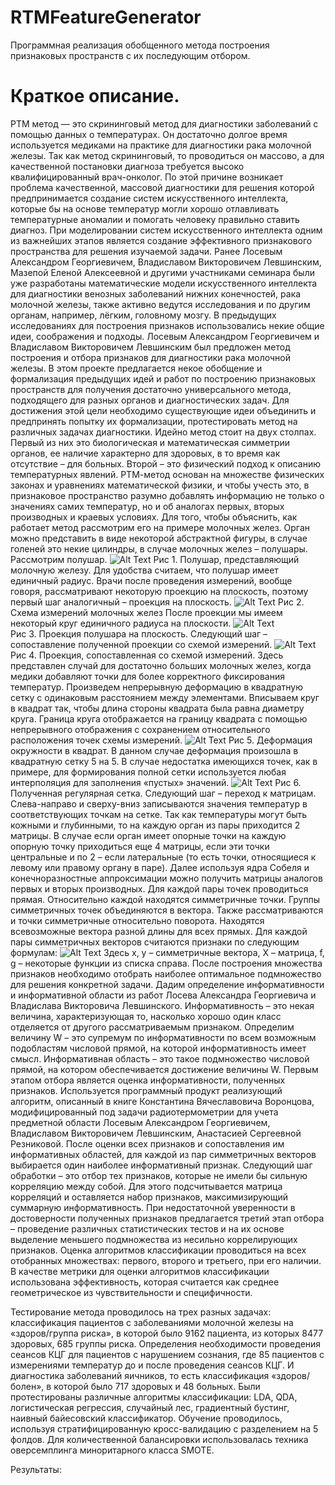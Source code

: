 # RTMFeatureGenerator
Программная реализация обобщенного метода построения признаковых пространств с их последующим отбором.

# Краткое описание.
РТМ метод — это скрининговый метод для диагностики заболеваний с помощью данных о температурах. Он достаточно долгое время используется медиками на практике для диагностики рака молочной железы. Так как метод скрининговый, то проводиться он массово, а для качественной постановки диагноза требуется высоко квалифицированный врач-онколог. По этой причине возникает проблема качественной, массовой диагностики для решения которой предпринимается создание систем искусственного интеллекта, которые бы на основе температур могли хорошо отлавливать температурные аномалии и помогать человеку правильно ставить диагноз. При моделировании систем искусственного интеллекта одним из важнейших этапов является создание эффективного признакового пространства для решения изучаемой задачи. Ранее Лосевым Александром Георгиевичем, Владиславом Викторовичем Левшинским, Мазепой Еленой Алексеевной и другими участниками семинара были уже разработаны математические модели искусственного интеллекта для диагностики венозных заболеваний нижних конечностей, рака молочной железы, также активно ведутся исследования и по другим органам, например, лёгким, головному мозгу. В предыдущих исследованиях для построения признаков использовались некие общие идеи, соображения и подходы. Лосевым Александром Георгиевичем и Владиславом Викторовичем Левшинским был предложен метод построения и отбора признаков для диагностики рака молочной железы. В этом проекте предлагается некое обобщение и формализация предыдущих идей и работ по построению признаковых пространств для получения достаточно универсального метода, подходящего для разных органов и диагностических задач. Для достижения этой цели необходимо существующие идеи объединить и предпринять попытку их формализации, протестировать метод на различных задачах диагностики. Идейно метод стоит на двух столпах. Первый из них это биологическая и математическая симметрии органов, ее наличие характерно для здоровых, в то время как отсутствие – для больных. Второй – это физический подход к описанию температурных явлений. РТМ-метод основан на множестве физических законах и уравнениях математической физики, и чтобы учесть это, в признаковое пространство разумно добавлять информацию не только о значениях самих температур, но и об аналогах первых, вторых производных и краевых условиях. Для того, чтобы объяснить, как работает метод рассмотрим его на примере молочных желез. Орган можно представить в виде некоторой абстрактной фигуры, в случае голеней это некие цилиндры, в случае молочных желез – полушары. Рассмотрим полушар.
![Alt Text](./ProjectDescriptionFiles/Этап1MGCorrected.png)
Рис 1. Полушар, представляющий молочную железу.
Для удобства считаем, что полушар имеет единичный радиус. Врачи после проведения измерений, вообще говоря, рассматривают некоторую проекцию на плоскость, поэтому первый шаг аналогичный – проекция на плоскость.
![Alt Text](./ProjectDescriptionFiles/SchemeMG.png)
Рис 2. Схема измерений молочных желез
После проекции мы имеем некоторый круг единичного радиуса на плоскости.
![Alt Text](./ProjectDescriptionFiles/Этап2MGCorrected.png)  
Рис 3. Проекция полушара на плоскость.
Следующий шаг – сопоставление полученной проекции со схемой измерений. 
![Alt Text](./ProjectDescriptionFiles/Этап3MGCorrected.png) 
Рис 4. Проекция, сопоставленная со схемой измерений.
Здесь представлен случай для достаточно больших молочных желез, когда медики добавляют точки для более корректного фиксирования температур. Произведем непрерывную деформацию в квадратную сетку с одинаковым расстоянием между элементами. Вписываем круг в квадрат так, чтобы длина стороны квадрата была равна диаметру круга. Граница круга отображается на границу квадрата с помощью непрерывного отображения с сохранением относительного расположения точек схемы измерений. 
![Alt Text](./ProjectDescriptionFiles/Этап4MGCorrected.png) 
Рис 5. Деформация окружности в квадрат.
В данном случае деформация произошла в квадратную сетку 5 на 5. В случае недостатка имеющихся точек, как в примере, для формирования полной сетки используется любая интерполяция для заполнения «пустых» значений. 
![Alt Text](./ProjectDescriptionFiles/Этап5MGCorrected.png) 
Рис 6. Полученная регулярная сетка.
Следующий шаг – переход к матрицам. Слева-направо и сверху-вниз записываются значения температур в соответствующих точкам на сетке. Так как температуры могут быть кожными и глубинными, то на каждую орган из пары приходится 2 матрицы. В случае если орган имеет опорные точки на каждую опорную точку приходиться еще 4 матрицы, если эти точки центральные и по 2 – если латеральные (то есть точки, относящиеся к левому или правому органу в паре). Далее используя ядра Собеля и конечноразностные аппроксимации можно получить матрицы аналогов первых и вторых производных. Для каждой пары точек проводиться прямая. Относительно каждой находятся симметричные точки. Группы симметричных точек объединяются в вектора. Также рассматриваются и точки симметричные относительно поворота. Находятся всевозможные вектора разной длины для всех прямых. Для каждой пары симметричных векторов считаются признаки по следующим формулам:
![Alt Text](./ProjectDescriptionFiles/Features.png) 
Здесь x, y – симметричные вектора, X – матрица, f, g – некоторые функции из списка справа. После построения множества признаков необходимо отобрать наиболее оптимальное подмножество для решения конкретной задачи. Дадим определение информативности и информативной области из работ Лосева Александра Георгиевича и Владислава Викторовича Левшинского. 
Информативность – это некая величина, характеризующая то, насколько хорошо один класс отделяется от другого рассматриваемым признаком.
Определим величину W – это супремум по информативности по всем возможным подобластям числовой прямой, на которой информативность имеет смысл. Информативная область – это такое подмножество числовой прямой, на котором обеспечивается достижение величины W. Первым этапом отбора является оценка информативности, полученных признаков. Используется программный продукт реализующий алгоритм, описанный в книге Константина Вячеславовича Воронцова, модифицированный под задачи радиотермометрии для учета предметной области Лосевым Александром Георгиевичем, Владиславом Викторовичем Левшинским, Анастасией Сергеевной Резниковой. После оценки всех признаков и сопоставления им информативных областей, для каждой из пар симметричных векторов выбирается один наиболее информативный признак. Следующий шаг обработки – это отбор тех признаков, которые не имели бы сильную корреляцию между собой. Для этого подсчитывается матрица корреляций и оставляется набор признаков, максимизирующий суммарную информативность. При недостаточной уверенности в достоверности полученных признаков предлагается третий этап отбора – проведение различных статистических тестов и на их основе выделение меньшего подмножества из несильно коррелирующих признаков. Оценка алгоритмов классификации проводиться на всех отобранных множествах: первого, второго и третьего, при его наличии. В качестве метрики для оценки алгоритмов классификации использована эффективность, которая считается как среднее геометрическое из чувствительности и специфичности. 

Тестирование метода проводилось на трех разных задачах: классификация пациентов с заболеваниями молочной железы на «здоров/группа риска», в которой было 9162 пациента, из которых 8477 здоровых, 685 группы риска. Определения необходимости проведения сеансов КЦГ для пациентов с нарушением сознания, где 85 пациентов с измерениями температур до и после проведения сеансов КЦГ.  И диагностика заболеваний яичников, то есть классификация «здоров/болен», в которой было 717 здоровых и 48 больных. Были протестированы различные алгоритмы классификации: LDA, QDA, логистическая регрессия, случайный лес, градиентный бустинг, наивный байесовский классификатор. Обучение проводилось, используя стратифицированную кросс-валидацию с разделением на 5 фолдов. Для количественной балансировки использовалась техника оверсемплинга миноритарного класса SMOTE. 

Результаты:


